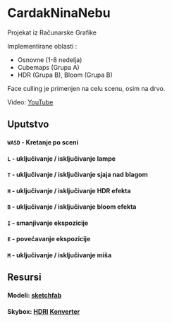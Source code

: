 # CardakNinaNebu

Projekat iz Računarske Grafike

Implementirane oblasti :
 - Osnovne (1-8 nedelja)
 - Cubemaps (Grupa A)
 - HDR (Grupa B), Bloom (Grupa B)

Face culling je primenjen na celu scenu, osim na drvo.

Video: [YouTube](/*link*/)

## Uputstvo

####  `WASD` - Kretanje po sceni

####  `L` - uključivanje / isključivanje lampe

####  `T` - uključivanje / isključivanje sjaja nad blagom

####  `H` -  uključivanje / isključivanje HDR efekta

####  `B` -  uključivanje / isključivanje bloom efekta

####  `I` - smanjivanje ekspozicije

####  `E` - povećavanje ekspozicije

####  `M` - uključivanje / isključivanje miša


## Resursi

#### Modeli: [sketchfab](sketchfab.com/feed) 
#### Skybox: [HDRI](https://polyhaven.com/) [Konverter](https://matheowis.github.io/HDRI-to-CubeMap/)

